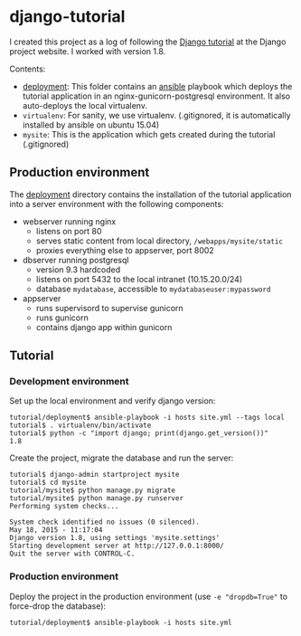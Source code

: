 # django-tutorial

I created this project as a log of following the [Django tutorial](https://docs.djangoproject.com/en/1.8/) at the Django project website. I worked with version 1.8. 

Contents:

* [deployment](deployment): This folder contains an [ansible](http://docs.ansible.com) playbook which deploys the tutorial application in an nginx-gunicorn-postgresql environment. It also auto-deploys the local virtualenv.
* `virtualenv`: For sanity, we use virtualenv. (.gitignored, it is automatically installed by ansible on ubuntu 15.04)
* `mysite`: This is the application which gets created during the tutorial (.gitignored)

## Production environment

The [deployment](deployment) directory contains the installation of the tutorial application into a server environment with the following components:

* webserver running nginx
    - listens on port 80
    - serves static content from local directory, `/webapps/mysite/static`
    - proxies everything else to appserver, port 8002
* dbserver running postgresql
    - version 9.3 hardcoded
    - listens on port 5432 to the local intranet (10.15.20.0/24)
    - database `mydatabase`, accessible to `mydatabaseuser:mypassword`
* appserver
    - runs supervisord to supervise gunicorn
    - runs gunicorn
    - contains django app within gunicorn

## Tutorial

### Development environment

Set up the local environment and verify django version:

    tutorial/deployment$ ansible-playbook -i hosts site.yml --tags local
    tutorial$ . virtualenv/bin/activate
    tutorial$ python -c "import django; print(django.get_version())"
    1.8

Create the project, migrate the database and run the server:

    tutorial$ django-admin startproject mysite
    tutorial$ cd mysite
    tutorial/mysite$ python manage.py migrate
    tutorial/mysite$ python manage.py runserver
    Performing system checks...

    System check identified no issues (0 silenced).
    May 18, 2015 - 11:17:04
    Django version 1.8, using settings 'mysite.settings'
    Starting development server at http://127.0.0.1:8000/
    Quit the server with CONTROL-C.

### Production environment

Deploy the project in the production environment (use `-e "dropdb=True"` to force-drop the database):

    tutorial/deployment$ ansible-playbook -i hosts site.yml